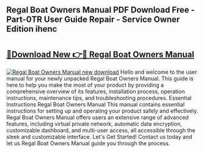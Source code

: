 ## Regal Boat Owners Manual PDF Download Free - Part-0TR User Guide Repair - Service Owner Edition ihenc

# <h2><a href="http://bc63531.oget.top/?id=Regal+Boat+Owners+Manual">🔗Download New 👉🔴 Regal Boat Owners Manual</a></h2>

[![Regal Boat Owners Manual new download](https://i.imgur.com/5g1atiW.png)](http://bc63531.oget.top/?id=Regal+Boat+Owners+Manual)
Hello and welcome to the user manual for your newly unpacked Regal Boat Owners Manual. This guide is here to help you make the most of your product by providing a comprehensive overview of its features, installation process, operation instructions, maintenance tips, and troubleshooting procedures. Essential Instructions Regal Boat Owners Manual This manual contains essential instructions for setting up and operating your product safely and effectively. Regal Boat Owners Manual offers users an extensive range of advanced features, including virtual private network, automatic data encryption, customizable dashboard, and multi-user access, all accessible through the sleek and customizable interface. Let's Get Started! Contact us today and let us Regal Boat Owners Manual guide you through the process.
